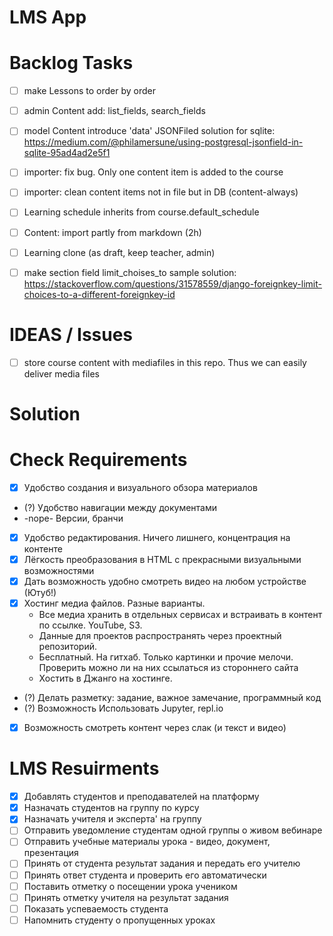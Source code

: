 # LMS App

# Backlog Tasks
- [ ] make Lessons to order by order
- [ ] admin Content add: list_fields, search_fields
- [ ] model Content introduce 'data' JSONFiled
  solution for sqlite: https://medium.com/@philamersune/using-postgresql-jsonfield-in-sqlite-95ad4ad2e5f1
- [ ] importer: fix bug. Only one content item is added to the course
- [ ] importer: clean content items not in file but in DB (content-always)
- [ ] Learning schedule inherits from course.default_schedule 
- [ ] Content: import partly from markdown (2h)
- [ ] Learning clone (as draft, keep teacher, admin) 
- [ ] make section field limit_choises_to 
    sample solution: https://stackoverflow.com/questions/31578559/django-foreignkey-limit-choices-to-a-different-foreignkey-id


# IDEAS / Issues
- [ ] store course content with mediafiles in this repo. Thus we can easily deliver media files

# Solution

# Check Requirements
- [x]  Удобство создания и визуального обзора материалов
- (?)  Удобство навигации между документами
- -nope-  Версии, бранчи
- [x]  Удобство редактирования. Ничего лишнего, концентрация на контенте
- [x]  Лёгкость преобразования в HTML с прекрасными визуальными возможностями
- [x]  Дать возможность удобно смотреть видео на любом устройстве (Ютуб!)
- [x]  Хостинг медиа файлов. Разные варианты. 
    - Все медиа хранить в отдельных сервисах и встраивать в контент по ссылке. YouTube, S3. 
    - Данные для проектов распространять через проектный репозиторий. 
    - Бесплатный. На гитхаб. Только картинки и прочие мелочи. Проверить можно ли на них ссылаться из стороннего сайта
    - Хостить в Джанго на хостинге.
- (?) Делать разметку: задание, важное замечание, программный код
- (?)  Возможность Использовать Jupyter, repl.io
- [x]  Возможность смотреть контент через слак (и текст и видео)

# LMS Resuirments

- [x]  Добавлять студентов и преподавателей на платформу
- [x]  Назначать студентов на группу по курсу
- [x]  Назначать учителя и эксперта' на группу
- [ ]  Отправить уведомление студентам одной группы о живом вебинаре
- [ ]  Отправить учебные материалы урока - видео, документ, презентация
- [ ]  Принять от студента результат задания и передать его учителю
- [ ]  Принять ответ студента и проверить его автоматически
- [ ]  Поставить отметку о посещении урока учеником
- [ ]  Принять отметку учителя на результат задания
- [ ]  Показать успеваемость студента
- [ ]  Напомнить студенту о пропущенных уроках

